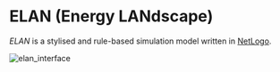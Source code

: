 # ELAN (Energy LANdscape)

*ELAN* is a stylised and rule-based simulation model written in [NetLogo](https://ccl.northwestern.edu/netlogo/index.shtml).


![elan_interface](https://github.com/hnolzen/elan/assets/15728479/b6c42f5c-94e5-485b-8475-8f8beb95e918)
